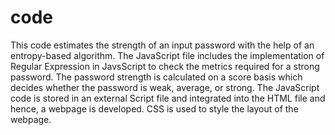 # code
This code estimates the strength of an input password with the help of an entropy-based algorithm.
The JavaScript file includes the implementation of Regular Expression in JavsScript to check the metrics required for a strong password. The password strength is calculated on a score basis which decides whether the password is weak, average, or strong.
The JavaScript code is stored in an external Script file and integrated into the HTML file and hence, a webpage is developed.
CSS is used to style the layout of the webpage.
